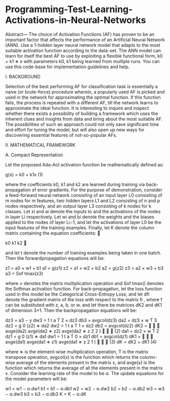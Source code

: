 # Programming-Test-Learning-Activations-in-Neural-Networks

Abstract—
The choice of Activation Functions (AF) has proven
to be an important factor that affects the performance of an
Artificial Neural Network (ANN). Use a 1-hidden layer neural
network model that adapts to the most suitable activation
function according to the data-set. The ANN model can learn for
itself the best AF to use by exploiting a flexible functional form,
k0 + k1 ∗ x with parameters k0, k1 being learned from multiple
runs. You can use this code-base for implementation guidelines
and help.

I. BACKGROUND

Selection of the best performing AF for classification task
is essentially a naive (or brute-force) procedure wherein, a
popularly used AF is picked and used in the network for
approximating the optimal function. If this function fails, the
process is repeated with a different AF, till the network learns
to approximate the ideal function. It is interesting to inquire
and inspect whether there exists a possibility of building a
framework which uses the inherent clues and insights from
data and bring about the most suitable AF. The possibilities
of such an approach could not only save significant time and
effort for tuning the model, but will also open up new ways
for discovering essential features of not-so-popular AFs.

II. MATHEMATICAL FRAMEWORK

A. Compact Representation

Let the proposed Ada-Act activation function be mathematically defined as:

g(x) = k0 + k1x (1)

where the coefficients k0, k1 and k2 are learned during training
via back-propagation of error gradients.
For the purpose of demonstration, consider a feed-forward
neural network consisting of an input layer L0 consisting
of m nodes for m features, two hidden layers L1 and L2
consisting of n and p nodes respectively, and an output
layer L3 consisting of k nodes for k classes. Let zi and
ai denote the inputs to and the activations of the nodes in
layer Li respectively. Let wi and bi denote the weights and
the biases applied to the nodes of layer Li−1, and let the
activations of layer L0 be the input features of the training
examples. Finally, let K denote the column matrix containing
the equation coefficients: 

k0
k1
k2


and let t denote the number of
training examples being taken in one batch. Then the forwardpropagation equations will be:

z1 = a0 × w1 + b1
a1 = g(z1)
z2 = a1 × w2 + b2
a2 = g(z2)
z3 = a2 × w3 + b3
a3 = Sof tmax(z3)

where × denotes the matrix multiplication operation and
Sof tmax() denotes the Softmax activation function.
For back-propagation, let the loss function used in this
model be the Categorical Cross-Entropy Loss, and let dfi
denote the gradient matrix of the loss with respect to the matrix
fi
, where f can be substituted with z, a, b, or w. and let there
be matrices dK2 and dK1 of dimension 3×1. Then the backpropagation equations will be:

dz3 = a3 − y
dw3 =
1
t
a
T
2 × dz3
db3 = avgcol(dz3)
da2 = dz3 × w
T
3
dz2 = g
0
(z2) ∗ da2
dw2 =
1
t
a
T
1 × dz2
db2 = avgcol(dz2)
dK2 =



avge(da2)
avge(da2 ∗ z2)
avge(da2 ∗ z
2
2
)


 (2)
da1 = dz2 × w
T
2
dz1 = g
0
(z1) ∗ da1
dw1 =
1
t
a
T
0 × dz1
db1 = avgcol(dz1)
dK1 =



avge(da1)
avge(da1 ∗ z1)
avge(da1 ∗ z
2
1
)


 (3)
dK = dK2 + dK1 (4)

where ∗ is the element-wise multiplication operation, T is the
matrix transpose operation, avgcol(x) is the function which
returns the column-wise average of the elements present in
the matrix x, and avge(x) is the function which returns the
average of all the elements present in the matrix x.
Consider the learning rate of the model to be α. The update
equations for the model parameters will be:

w1 = w1 − α.dw1
b1 = b1 − α.db1
w2 = w2 − α.dw2
b2 = b2 − α.db2
w3 = w3 − α.dw3
b3 = b3 − α.db3
K = K − α.dK
